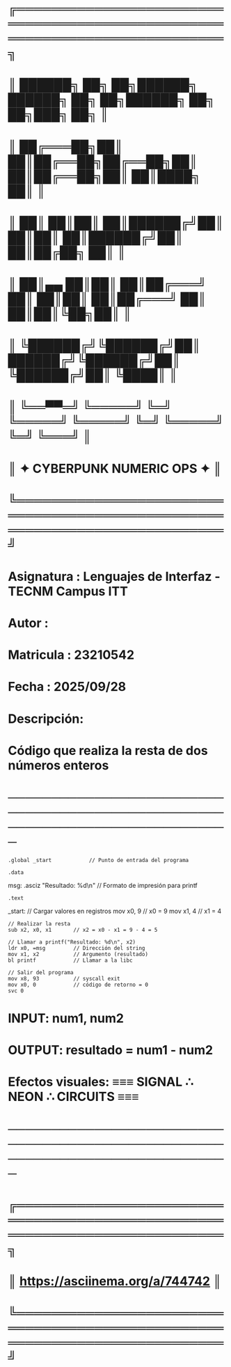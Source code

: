 
# ╔══════════════════════════════════════════════════════════════════════════╗
# ║   ██████╗ ██╗   ██╗██████╗ ██████╗ ██╗   ██╗██████╗ ██╗   ██╗███╗   ██╗   ║
# ║  ██╔═══██╗██║   ██║██╔══██╗██╔══██╗██║   ██║██╔══██╗██║   ██║████╗  ██║   ║
# ║  ██║   ██║██║   ██║██████╔╝██║  ██║██║   ██║██████╔╝██║   ██║██╔██╗ ██║   ║
# ║  ██║▄▄ ██║██║   ██║██╔═══╝ ██║  ██║██║   ██║██╔═══╝ ██║   ██║██║╚██╗██║   ║
# ║  ╚██████╔╝╚██████╔╝██║     ██████╔╝╚██████╔╝██║     ╚██████╔╝██║ ╚████║   ║
# ║   ╚══▀▀═╝  ╚═════╝ ╚═╝     ╚═════╝  ╚═════╝ ╚═╝      ╚═════╝ ╚═╝  ╚═══╝   ║
# ║                  ✦ CYBERPUNK NUMERIC OPS ✦                               ║
# ╚══════════════════════════════════════════════════════════════════════════╝
#
# Asignatura : Lenguajes de Interfaz - TECNM Campus ITT
# Autor      : <Axel Alvarez Estrada>
# Matricula  : 23210542
# Fecha      : 2025/09/28
#
# Descripción:
#   Código que realiza la resta de dos números enteros
#
# ────────────────────────────────────────────────────────────────────────────
    .global _start            // Punto de entrada del programa

    .data
msg:    .asciz "Resultado: %d\n"   // Formato de impresión para printf

    .text
_start:
    // Cargar valores en registros
    mov x0, 9            // x0 = 9
    mov x1, 4            // x1 = 4

    // Realizar la resta
    sub x2, x0, x1       // x2 = x0 - x1 = 9 - 4 = 5

    // Llamar a printf("Resultado: %d\n", x2)
    ldr x0, =msg         // Dirección del string
    mov x1, x2           // Argumento (resultado)
    bl printf            // Llamar a la libc

    // Salir del programa
    mov x8, 93           // syscall exit
    mov x0, 0            // código de retorno = 0
    svc 0

#   INPUT:  num1, num2
#   OUTPUT: resultado = num1 - num2
#   Efectos visuales: ≡≡≡ SIGNAL ∴ NEON ∴ CIRCUITS ≡≡≡
# ────────────────────────────────────────────────────────────────────────────
#
# 
#
# ╔══════════════════════════════════════════════════════════════════════════╗
# ║                    https://asciinema.org/a/744742                        ║
# ╚══════════════════════════════════════════════════════════════════════════╝
